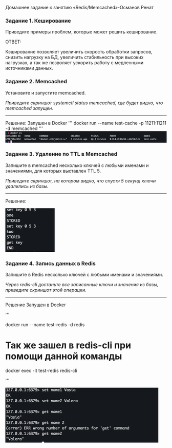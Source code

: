  Домашнее задание к занятию «Redis/Memcached»-Османов Ренат


### Задание 1. Кеширование 

Приведите примеры проблем, которые может решить кеширование. 

ОТВЕТ: 

Кэширование позволяет увеличить скорость обработки запросов, снизить нагрузку на БД, увеличить стабильность при высоких нагрузках, а так же позволяет ускорить работу с медленными источниками данных. 

### Задание 2. Memcached

Установите и запустите memcached.

*Приведите скриншот systemctl status memcached, где будет видно, что memcached запущен.*

---
Решение:
Запушен в Docker 
'''
docker run --name test-cache -p 11211:11211 -d memcached
'''
![img](https://github.com/racnuzg9u/netologyHW/blob/main/img/ssdb_vol2/ssdb_2.png)

### Задание 3. Удаление по TTL в Memcached

Запишите в memcached несколько ключей с любыми именами и значениями, для которых выставлен TTL 5. 

*Приведите скриншот, на котором видно, что спустя 5 секунд ключи удалились из базы.*

---

Решение:

![img](https://github.com/racnuzg9u/netologyHW/blob/main/img/ssdb_vol2/ssdb_3.png)



### Задание 4. Запись данных в Redis

Запишите в Redis несколько ключей с любыми именами и значениями. 

*Через redis-cli достаньте все записанные ключи и значения из базы, приведите скриншот этой операции.*



---

Решение 
Запущен в Docker 

'''

docker run --name test-redis -d redis
# Так же зашел в redis-cli при помощи данной команды
docker exec -it test-redis redis-cli

'''


![img](https://github.com/racnuzg9u/netologyHW/blob/main/img/ssdb_vol2/ssdb_4.png)